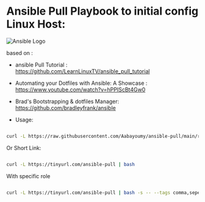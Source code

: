 # Ansible Pull Playbook to initial config Linux Host:

![Ansible Logo](https://www.learnlinux.tv/wp-content/uploads/2020/12/ansible-e1607524003363.png)

based on :
 - ansible Pull Tutorial : https://github.com/LearnLinuxTV/ansible_pull_tutorial

 - Automating your Dotfiles with Ansible: A Showcase : https://www.youtube.com/watch?v=hPPIScBt4Gw0

 - Brad's Bootstrapping & dotfiles Manager: https://github.com/bradleyfrank/ansible

- Usage: 
```bash 

curl -L https://raw.githubusercontent.com/Aabayoumy/ansible-pull/main/run.sh | bash
```
Or Short Link:
```bash

curl -L https://tinyurl.com/ansible-pull | bash
```
With specific role 

```bash

curl -L https://tinyurl.com/ansible-pull | bash -s -- --tags comma,seperated,tags
```